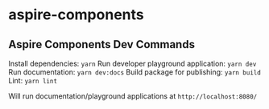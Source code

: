 # aspire-components

## Aspire Components Dev Commands

Install dependencies: `yarn`
Run developer playground application: `yarn dev`
Run documentation: `yarn dev:docs`
Build package for publishing: `yarn build`
Lint: `yarn lint`

Will run documentation/playground applications at `http://localhost:8080/`
